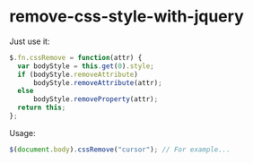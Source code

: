 # remove-css-style-with-jquery

Just use it:
```javascript
$.fn.cssRemove = function(attr) {
  var bodyStyle = this.get(0).style;
  if (bodyStyle.removeAttribute)
      bodyStyle.removeAttribute(attr);
  else        
      bodyStyle.removeProperty(attr);
  return this;
};
```

Usage:
```javascript
$(document.body).cssRemove("cursor"); // For example...
```
